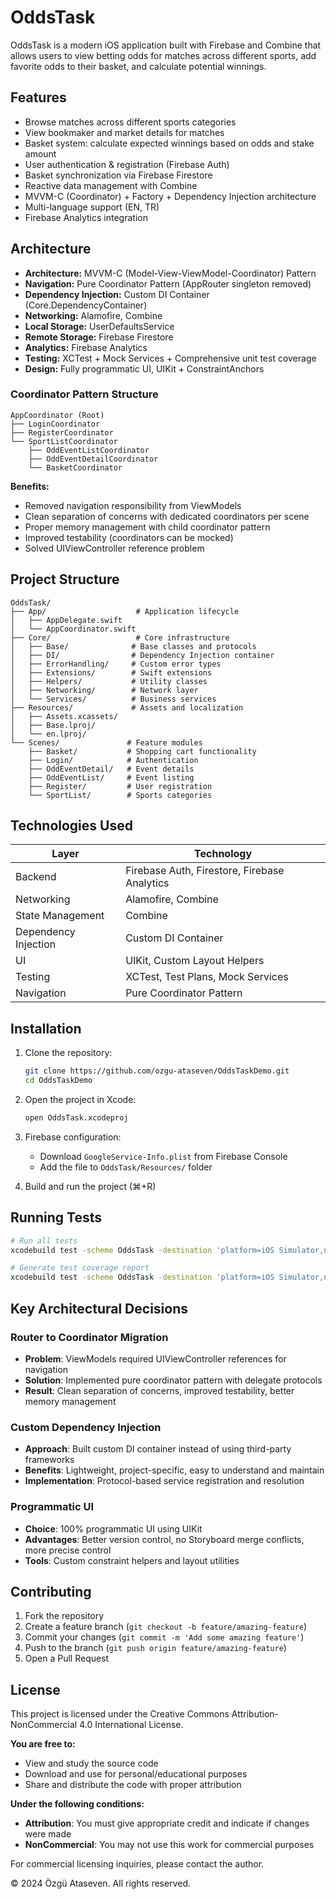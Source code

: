 # OddsTask

OddsTask is a modern iOS application built with Firebase and Combine that allows users to view betting odds for matches across different sports, add favorite odds to their basket, and calculate potential winnings.

## Features

- Browse matches across different sports categories
- View bookmaker and market details for matches
- Basket system: calculate expected winnings based on odds and stake amount
- User authentication & registration (Firebase Auth)
- Basket synchronization via Firebase Firestore
- Reactive data management with Combine
- MVVM-C (Coordinator) + Factory + Dependency Injection architecture
- Multi-language support (EN, TR)
- Firebase Analytics integration

## Architecture

- **Architecture:** MVVM-C (Model-View-ViewModel-Coordinator) Pattern
- **Navigation:** Pure Coordinator Pattern (AppRouter singleton removed)
- **Dependency Injection:** Custom DI Container (Core.DependencyContainer)
- **Networking:** Alamofire, Combine
- **Local Storage:** UserDefaultsService
- **Remote Storage:** Firebase Firestore
- **Analytics:** Firebase Analytics
- **Testing:** XCTest + Mock Services + Comprehensive unit test coverage
- **Design:** Fully programmatic UI, UIKit + ConstraintAnchors

### Coordinator Pattern Structure

```
AppCoordinator (Root)
├── LoginCoordinator
├── RegisterCoordinator
└── SportListCoordinator
    ├── OddEventListCoordinator
    ├── OddEventDetailCoordinator
    └── BasketCoordinator
```

**Benefits:**
- Removed navigation responsibility from ViewModels
- Clean separation of concerns with dedicated coordinators per scene
- Proper memory management with child coordinator pattern
- Improved testability (coordinators can be mocked)
- Solved UIViewController reference problem

## Project Structure

```
OddsTask/
├── App/                    # Application lifecycle
│   ├── AppDelegate.swift
│   └── AppCoordinator.swift
├── Core/                   # Core infrastructure
│   ├── Base/              # Base classes and protocols
│   ├── DI/                # Dependency Injection container
│   ├── ErrorHandling/     # Custom error types
│   ├── Extensions/        # Swift extensions
│   ├── Helpers/           # Utility classes
│   ├── Networking/        # Network layer
│   └── Services/          # Business services
├── Resources/             # Assets and localization
│   ├── Assets.xcassets/
│   ├── Base.lproj/
│   └── en.lproj/
└── Scenes/               # Feature modules
    ├── Basket/           # Shopping cart functionality
    ├── Login/            # Authentication
    ├── OddEventDetail/   # Event details
    ├── OddEventList/     # Event listing
    ├── Register/         # User registration
    └── SportList/        # Sports categories
```

## Technologies Used

| Layer | Technology |
|-------|-----------|
| Backend | Firebase Auth, Firestore, Firebase Analytics |
| Networking | Alamofire, Combine |
| State Management | Combine |
| Dependency Injection | Custom DI Container |
| UI | UIKit, Custom Layout Helpers |
| Testing | XCTest, Test Plans, Mock Services |
| Navigation | Pure Coordinator Pattern |

## Installation

1. Clone the repository:
   ```bash
   git clone https://github.com/ozgu-ataseven/OddsTaskDemo.git
   cd OddsTaskDemo
   ```

2. Open the project in Xcode:
   ```bash
   open OddsTask.xcodeproj
   ```

3. Firebase configuration:
   - Download `GoogleService-Info.plist` from Firebase Console
   - Add the file to `OddsTask/Resources/` folder

4. Build and run the project (⌘+R)

## Running Tests

```bash
# Run all tests
xcodebuild test -scheme OddsTask -destination 'platform=iOS Simulator,name=iPhone 15'

# Generate test coverage report
xcodebuild test -scheme OddsTask -destination 'platform=iOS Simulator,name=iPhone 15' -enableCodeCoverage YES
```

## Key Architectural Decisions

### Router to Coordinator Migration
- **Problem**: ViewModels required UIViewController references for navigation
- **Solution**: Implemented pure coordinator pattern with delegate protocols
- **Result**: Clean separation of concerns, improved testability, better memory management

### Custom Dependency Injection
- **Approach**: Built custom DI container instead of using third-party frameworks
- **Benefits**: Lightweight, project-specific, easy to understand and maintain
- **Implementation**: Protocol-based service registration and resolution

### Programmatic UI
- **Choice**: 100% programmatic UI using UIKit
- **Advantages**: Better version control, no Storyboard merge conflicts, more precise control
- **Tools**: Custom constraint helpers and layout utilities

## Contributing

1. Fork the repository
2. Create a feature branch (`git checkout -b feature/amazing-feature`)
3. Commit your changes (`git commit -m 'Add some amazing feature'`)
4. Push to the branch (`git push origin feature/amazing-feature`)
5. Open a Pull Request

## License

This project is licensed under the Creative Commons Attribution-NonCommercial 4.0 International License.

**You are free to:**
- View and study the source code
- Download and use for personal/educational purposes
- Share and distribute the code with proper attribution

**Under the following conditions:**
- **Attribution**: You must give appropriate credit and indicate if changes were made
- **NonCommercial**: You may not use this work for commercial purposes

For commercial licensing inquiries, please contact the author.

© 2024 Özgü Ataseven. All rights reserved.
